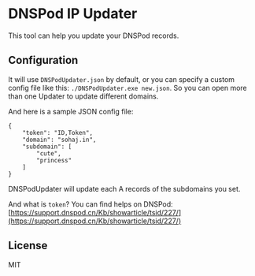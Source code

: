 ﻿# DNSPod IP Updater

This tool can help you update your DNSPod records.

## Configuration

It will use `DNSPodUpdater.json` by default, or you can specify a custom config file like this: `./DNSPodUpdater.exe new.json`. So you can open more than one Updater to update different domains.

And here is a sample JSON config file:

```
{
	"token": "ID,Token",
	"domain": "sohaj.in",
	"subdomain": [
		"cute",
		"princess"
	]
}
```

DNSPodUpdater will update each A records of the subdomains you set.

And what is `token`? You can find helps on DNSPod: [https://support.dnspod.cn/Kb/showarticle/tsid/227/](https://support.dnspod.cn/Kb/showarticle/tsid/227/)

## License

MIT